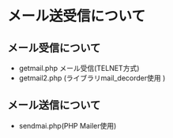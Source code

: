 # メール送受信について

## メール受信について

- getmail.php メール受信(TELNET方式)
- getmail2.php (ライブラリmail_decorder使用 )

## メール送信について


- sendmai.php(PHP Mailer使用)
